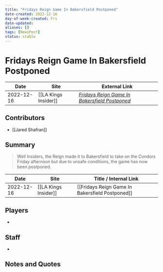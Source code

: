 ```yaml
---
title: "Fridays Reign Game In Bakersfield Postponed"
date-created: 2022-12-16
day-of-week-created: Fri
date-updated: 
aliases: []
tags: [NewsPost]
status: stable
---
```


# Fridays Reign Game In Bakersfield Postponed

| Date       | Site                 | External Link                                                                                                                       |
| ---------- | -------------------- | ----------------------------------------------------------------------------------------------------------------------------------- |
| 2022-12-16 | [[LA Kings Insider]] | [*Fridays Reign Game In Bakersfield Postponed*](https://lakingsinsider.com/2022/12/16/fridays-reign-game-in-bakersfield-postponed/) |

## Contributors
- [[Jared Shafran]]

## Summary
> Well Insiders, the Reign made it to Bakersfield to take on the Condors Friday afternoon but due to unsafe conditions, the game has now been postponed.

| Date | Site | Title / Internal Link | 
| ---- | ---- | --------------------- |
| 2022-12-16 | [[LA Kings Insider]]    | [[Fridays Reign Game In Bakersfield Postponed]]                                                                                                                                                                                       |

## Players
- 

## Staff
- 

## Notes and Quotes

